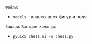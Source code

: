 `Файлы`:
- `models` - классы всех фигур и поля

`Задачи`:
`Быстрые команды`:
- `pyuic5 chess.ui -o chess.py`